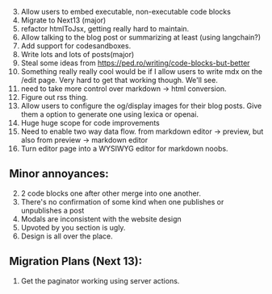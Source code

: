 3. Allow users to embed executable, non-executable code blocks
4. Migrate to Next13 (major)
5. refactor htmlToJsx, getting really hard to maintain.
6. Allow talking to the blog post or summarizing at least (using langchain?)
7. Add support for codesandboxes.
8. Write lots and lots of posts(major)
9. Steal some ideas from https://ped.ro/writing/code-blocks-but-better
10. Something really really cool would be if I allow users to write mdx on the
    /edit page. Very hard to get that working though. We'll see.
11. need to take more control over markdown -> html conversion.
12. Figure out rss thing.
13. Allow users to configure the og/display images for their blog posts. Give
    them a option to generate one using lexica or openai.
14. Huge huge scope for code improvements
15. Need to enable two way data flow. from markdown editor -> preview, but also
    from preview -> markdown editor
16. Turn editor page into a WYSIWYG editor for markdown noobs.

## Minor annoyances:

2. 2 code blocks one after other merge into one another.
3. There's no confirmation of some kind when one publishes or unpublishes a post
4. Modals are inconsistent with the website design
5. Upvoted by you section is ugly.
6. Design is all over the place.

## Migration Plans (Next 13):

1. Get the paginator working using server actions.

